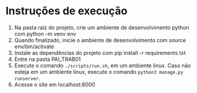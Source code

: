 # Instruções de execução
1. Na pasta raiz do projeto, crie um ambiente de desenvolvimento python com python -m venv env
2. Quando finalizado, inicie o ambiente de desenvolvimento com source env/bin/activate
3. Instale as dependências do projeto com pip install -r requirements.txt
4. Entre na pasta PAI_TRAB01
5. Execute o comando `./scripts/run.sh`, em um ambiente linux. Caso não esteja em um ambiente linux, execute o comando `python3 manage.py runserver`.
6. Acesse o site em localhost:8000